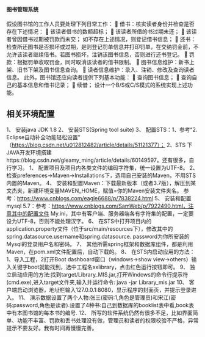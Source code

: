 #### 图书管理系统
假设图书馆的工作人员要处理下列日常工作：
	借书：核实读者身份并检查是否存在下述情况：
	该读者借书的数额超标；
	该读者所借的书过期未还；
	该读者曾因借书过期被罚款而未交；
如不存在上述情况，则登记借书信息；
	还书：检查所还图书是否损坏或过期，是则登记罚单信息并打印罚单，在交纳罚金前，不允许该读者继续借书。若图书损坏，注销该图书信息，否则进行还书登记。 
	罚款：根据罚单收取罚金，同时取消该读者的借书限制。 
	图书信息维护：新书上架、旧书下架及图书信息查询。
	读者信息维护：录入、注销、修改及查询读者信息。
此外，图书馆还应向读者提供下列基本功能：
	查询图书信息；
	查询自己的基本信息和借书记录；
	续借；
设计一个B/S或C/S模式的系统实现上述功能。

## 相关环境配置
1、	安装java JDK 1.8
2、	安装STS(Spring tool suite)
3、	配置STS：1、参考“2. Eclipse自动补全功能轻松设置”
（https://blog.csdn.net/u012812482/article/details/51121377）； 2、STS 下JAVA开发环境搭建https://blog.csdn.net/gleamy_ming/article/details/60149597。还有很多，自行学习。
1、	配置项目及项目内各类文件的编码字符集，统一设置为UTF-8。
2、	检查preferences->Maven->Installations下，选用自己安装的Maven，不用STS内置的Maven。
4、	安装和配置Maven：下载最新版本（或者3.7版），解压到某文杰夹，新建环境变量MAVEN_HOME，赋值=你的Maven安装文件夹名。
参考：https://www.cnblogs.com/eagle6688/p/7838224.html
5、	安装和配置mysql 5.7：参考：https://www.cnblogs.com/SamWeb/p/7922490.html，注意其中的配置文件	My.ini，其中有客户端、服务器端各有字符集的配置，一定要设为UTF-8，否则不能处理汉字。
6、	在STS中打开项目内的application.property文件（位于src/main/resources下），修改其中的spring.datasource.username和spring.datasource. password为你所安装的Mysql的登录用户名和密码。
7、	其他所需spring框架和数据库组件，都是利用Maven，在pom.xml文件配置后，自动下载的。
8、	在STS内启动应用的方法：1、导入工程，2打开Boot dashboard窗口（windows->show view->others）输入关键字boot就能找到，选中工程名xxlibrary，点击红色运行按钮即可。 
9、	独立启动应用的方法:找到target/Library_MIS.jar,打开Windows的命令行提示符(cmd.exe),进入target文件夹,输入并运行命令: java -jar Library_mis.jar
10、	客户端启动浏览器，地址栏输入127.0.0.1:8080，显示程序的封面页，并提示登录进入。
11、	演示数据设置了两个人物:张三(密码:1,角色是管理员)和宋江(密码:password,角色是读者).设置了4种书:自己到数据库的booklist表中看,book表中有本图书馆的每本书的编号.
12、	所写的软件系统仍然有很多不足，比如界面简单、功能不丰富、罚款和丢书处理没有做，管理员和读者的权限校验不严格，异常提示不要友好。我有时间再慢慢完善。
